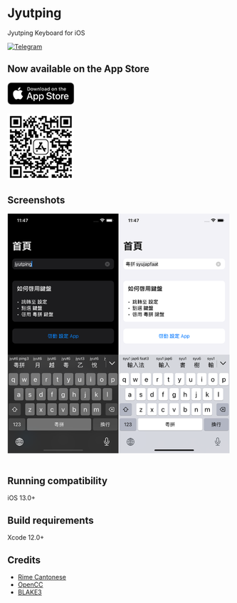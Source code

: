 Jyutping
======

Jyutping Keyboard for iOS

[![Telegram](https://img.shields.io/badge/Telegram-@jyutping-blue?style=for-the-badge&logo=telegram)](https://t.me/jyutping)

## Now available on the App Store

<a href="https://apps.apple.com/app/id1509367629">
<img src="images/app-store-badge.png" alt="App Store badge" width="150"/>
</a>
<br><br>

<a href="https://apps.apple.com/app/id1509367629">
<img src="images/app-store-link-qrcode.png" alt="App Store QR Code" width="150"/>
</a>
<br>

## Screenshots
<img src="images/screenshot.png" alt="screenshots" width="500"/>
<br><br>

## Running compatibility
iOS 13.0+

## Build requirements
Xcode 12.0+

## Credits
- [Rime Cantonese](https://github.com/rime/rime-cantonese)  
- [OpenCC](https://github.com/BYVoid/OpenCC)  
- [BLAKE3](https://github.com/nixberg/blake3-swift)
